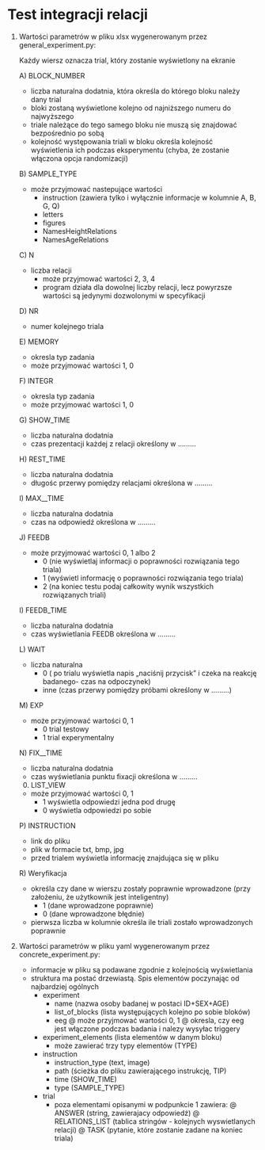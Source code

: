 # Test integracji relacji

1) Wartości parametrów w pliku xlsx wygenerowanym przez general_experiment.py:
    
    Każdy wiersz oznacza trial, który zostanie wyświetlony na ekranie
    
    A) BLOCK_NUMBER
    - liczba naturalna dodatnia, która określa do którego bloku należy dany trial
    - bloki zostaną wyświetlone kolejno od najniższego numeru do najwyższego
    - triale należące do tego samego bloku nie muszą się znajdować bezpośrednio po sobą
    - kolejność występowania triali w bloku określa kolejność wyświetlenia ich podczas eksperymentu (chyba, że zostanie włączona opcja randomizacji)
    
    B) SAMPLE_TYPE
    - może przyjmować nastepujące wartości
        * instruction (zawiera tylko i wyłącznie informacje w kolumnie A, B, G, Q)
        * letters
        * figures
        * NamesHeightRelations
        * NamesAgeRelations
    
    C) N
    - liczba relacji
        * może przyjmować wartości 2, 3, 4
        * program działa dla dowolnej liczby relacji, lecz powyrzsze wartości są jedynymi dozwolonymi w specyfikacji
    
    D) NR
    - numer kolejnego triala
    
    E) MEMORY
    - okresla typ zadania
    - może przyjmować wartości 1, 0
    
    F) INTEGR
    - okresla typ zadania
    - może przyjmować wartości 1, 0
    
    G) SHOW_TIME
    - liczba naturalna dodatnia
    - czas prezentacji każdej z relacji określony w .........

    H) REST_TIME
    - liczba naturalna dodatnia
    - długośc przerwy pomiędzy relacjami określona w .........
    
    I) MAX__TIME
    - liczba naturalna dodatnia
    - czas na odpowiedź określona w .........
    
    J) FEEDB
    - może przyjmować wartości 0, 1 albo 2
        * 0 (nie wyświetlaj informacji o poprawności rozwiązania tego triala)
        * 1 (wyświetl informację o poprawności rozwiązania tego triala)
        * 2 (na koniec testu podaj całkowity wynik wszystkich rozwiązanych triali)
    
    I) FEEDB_TIME
    - liczba naturalna dodatnia
    - czas wyświetlania FEEDB określona w .........
    
    L) WAIT
    - liczba naturalna
        * 0 ( po trialu wyświetla napis „naciśnij przycisk” i czeka na reakcję badanego- czas na odpoczynek)
        * inne (czas przerwy pomiędzy próbami określony w .........)
    
    M) EXP
    - może przyjmować wartości 0, 1
        * 0 trial testowy
        * 1 trial experymentalny
    
    N) FIX__TIME
    - liczba naturalna dodatnia
    - czas wyświetlania punktu fixacji określona w .........
    
    0) LIST_VIEW
    - może przyjmować wartości 0, 1
        * 1 wyświetla odpowiedzi jedna pod drugę
        * 0 wyświetla odpowiedzi po sobie
    
    P) INSTRUCTION
    - link do pliku
    - plik w formacie txt, bmp, jpg
    - przed trialem wyświetla informację znajdująca się w pliku

    R) Weryfikacja
    - określa czy dane w wierszu zostały poprawnie wprowadzone (przy założeniu, że użytkownik jest inteligentny)
        * 1 (dane wprowadzone poprawnie)
        * 0 (dane wprowadzone błędnie)
    - pierwsza liczba w kolumnie określa ile triali zostało wprowadzonych poprawnie

2) Wartości parametrów w pliku yaml wygenerowanym przez concrete_experiment.py:

    - informacje w pliku są podawane zgodnie z kolejnością wyświetlania
    - struktura ma postać drzewiastą. Spis elementów poczynając od najbardziej ogólnych
        * experiment
            + name (nazwa osoby badanej w postaci ID+SEX+AGE)
            + list_of_blocks (lista występujących kolejno po sobie bloków)
            + eeg
                @ może przyjmować wartości 0, 1
                @ okresla, czy eeg jest włączone podczas badania i nalezy wysyłac triggery
        * experiment_elements (lista elementów w danym bloku)
            + może zawierać trzy typy elementów (TYPE)
        * instruction
            + instruction_type (text, image)
            + path (ścieżka do pliku zawierającego instrukcję, TIP)
            + time (SHOW_TIME)
            + type (SAMPLE_TYPE)
        * trial
            + poza elementami opisanymi w podpunkcie 1 zawiera:
                @ ANSWER (string, zawierajacy odpowiedź)
                @ RELATIONS_LIST (tablica stringów - kolejnych wyswietlanych relacji)
                @ TASK (pytanie, które zostanie zadane na koniec triala)
            
        

